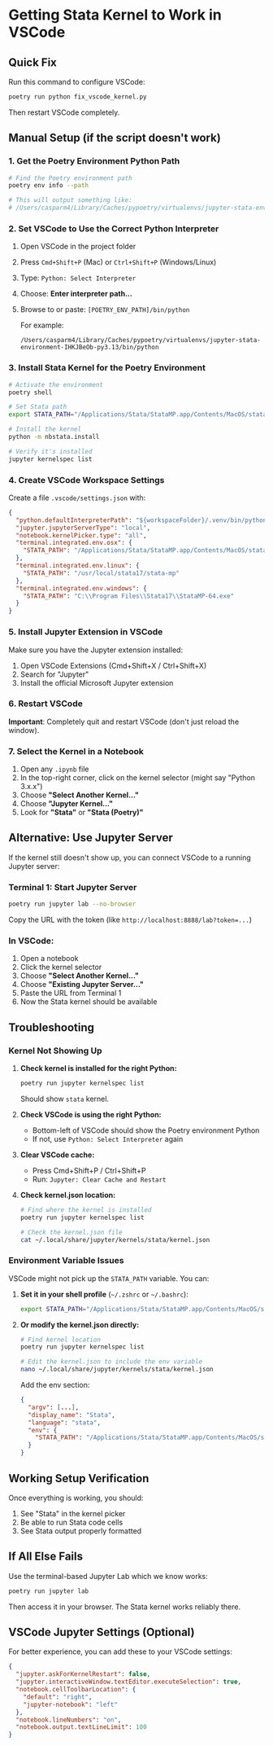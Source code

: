 # Getting Stata Kernel to Work in VSCode

## Quick Fix

Run this command to configure VSCode:
```bash
poetry run python fix_vscode_kernel.py
```

Then restart VSCode completely.

## Manual Setup (if the script doesn't work)

### 1. Get the Poetry Environment Python Path

```bash
# Find the Poetry environment path
poetry env info --path

# This will output something like:
# /Users/casparm4/Library/Caches/pypoetry/virtualenvs/jupyter-stata-environment-IHKJBeOb-py3.13
```

### 2. Set VSCode to Use the Correct Python Interpreter

1. Open VSCode in the project folder
2. Press `Cmd+Shift+P` (Mac) or `Ctrl+Shift+P` (Windows/Linux)
3. Type: `Python: Select Interpreter`
4. Choose: **Enter interpreter path...**
5. Browse to or paste: `[POETRY_ENV_PATH]/bin/python`
   
   For example:
   ```
   /Users/casparm4/Library/Caches/pypoetry/virtualenvs/jupyter-stata-environment-IHKJBeOb-py3.13/bin/python
   ```

### 3. Install Stata Kernel for the Poetry Environment

```bash
# Activate the environment
poetry shell

# Set Stata path
export STATA_PATH="/Applications/Stata/StataMP.app/Contents/MacOS/stata-mp"

# Install the kernel
python -m nbstata.install

# Verify it's installed
jupyter kernelspec list
```

### 4. Create VSCode Workspace Settings

Create a file `.vscode/settings.json` with:

```json
{
  "python.defaultInterpreterPath": "${workspaceFolder}/.venv/bin/python",
  "jupyter.jupyterServerType": "local",
  "notebook.kernelPicker.type": "all",
  "terminal.integrated.env.osx": {
    "STATA_PATH": "/Applications/Stata/StataMP.app/Contents/MacOS/stata-mp"
  },
  "terminal.integrated.env.linux": {
    "STATA_PATH": "/usr/local/stata17/stata-mp"
  },
  "terminal.integrated.env.windows": {
    "STATA_PATH": "C:\\Program Files\\Stata17\\StataMP-64.exe"
  }
}
```

### 5. Install Jupyter Extension in VSCode

Make sure you have the Jupyter extension installed:
1. Open VSCode Extensions (Cmd+Shift+X / Ctrl+Shift+X)
2. Search for "Jupyter"
3. Install the official Microsoft Jupyter extension

### 6. Restart VSCode

**Important**: Completely quit and restart VSCode (don't just reload the window).

### 7. Select the Kernel in a Notebook

1. Open any `.ipynb` file
2. In the top-right corner, click on the kernel selector (might say "Python 3.x.x")
3. Choose **"Select Another Kernel..."**
4. Choose **"Jupyter Kernel..."**
5. Look for **"Stata"** or **"Stata (Poetry)"**

## Alternative: Use Jupyter Server

If the kernel still doesn't show up, you can connect VSCode to a running Jupyter server:

### Terminal 1: Start Jupyter Server
```bash
poetry run jupyter lab --no-browser
```

Copy the URL with the token (like `http://localhost:8888/lab?token=...`)

### In VSCode:
1. Open a notebook
2. Click the kernel selector
3. Choose **"Select Another Kernel..."**
4. Choose **"Existing Jupyter Server..."**
5. Paste the URL from Terminal 1
6. Now the Stata kernel should be available

## Troubleshooting

### Kernel Not Showing Up

1. **Check kernel is installed for the right Python:**
   ```bash
   poetry run jupyter kernelspec list
   ```
   Should show `stata` kernel.

2. **Check VSCode is using the right Python:**
   - Bottom-left of VSCode should show the Poetry environment Python
   - If not, use `Python: Select Interpreter` again

3. **Clear VSCode cache:**
   - Press Cmd+Shift+P / Ctrl+Shift+P
   - Run: `Jupyter: Clear Cache and Restart`

4. **Check kernel.json location:**
   ```bash
   # Find where the kernel is installed
   poetry run jupyter kernelspec list
   
   # Check the kernel.json file
   cat ~/.local/share/jupyter/kernels/stata/kernel.json
   ```

### Environment Variable Issues

VSCode might not pick up the `STATA_PATH` variable. You can:

1. **Set it in your shell profile** (`~/.zshrc` or `~/.bashrc`):
   ```bash
   export STATA_PATH="/Applications/Stata/StataMP.app/Contents/MacOS/stata-mp"
   ```

2. **Or modify the kernel.json directly:**
   ```bash
   # Find kernel location
   poetry run jupyter kernelspec list
   
   # Edit the kernel.json to include the env variable
   nano ~/.local/share/jupyter/kernels/stata/kernel.json
   ```
   
   Add the env section:
   ```json
   {
     "argv": [...],
     "display_name": "Stata",
     "language": "stata",
     "env": {
       "STATA_PATH": "/Applications/Stata/StataMP.app/Contents/MacOS/stata-mp"
     }
   }
   ```

## Working Setup Verification

Once everything is working, you should:
1. See "Stata" in the kernel picker
2. Be able to run Stata code cells
3. See Stata output properly formatted

## If All Else Fails

Use the terminal-based Jupyter Lab which we know works:
```bash
poetry run jupyter lab
```

Then access it in your browser. The Stata kernel works reliably there.

## VSCode Jupyter Settings (Optional)

For better experience, you can add these to your VSCode settings:

```json
{
  "jupyter.askForKernelRestart": false,
  "jupyter.interactiveWindow.textEditor.executeSelection": true,
  "notebook.cellToolbarLocation": {
    "default": "right",
    "jupyter-notebook": "left"
  },
  "notebook.lineNumbers": "on",
  "notebook.output.textLineLimit": 100
}
```
